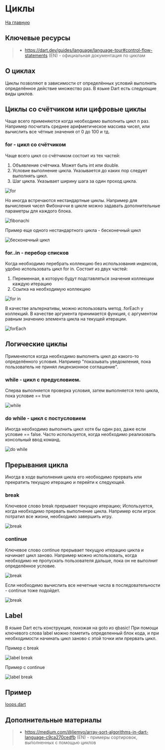 # Циклы
[На главную](../dart.md)

## Ключевые ресурсы
>- https://dart.dev/guides/language/language-tour#control-flow-statements (EN) - официальная документация по циклам

## О циклах
Циклы позволяют в зависимости от определённых условий выполнять определённое действие множество раз.
В языке Dart есть следующие виды циклов.

## Циклы со счётчиком или цифровые циклы
Чаще всего применяются когда необходимо выполнить цикл n раз.
Например посчитать среднее арифметическое массива чисел, или вычислить все чётные значения от 0 до 100 и тд.

### for - цикл со счётчиком
Чаще всего цикл со счётчиком состоит из тех частей:
1) Объявление счётчика. Может быть int или double.
2) Условие выполнение цикла. Указывается до каких пор следует
   выполнять цикл.
3) Шаг цикла. Указывает ширину шага за один проход цикла.

![for](loops_sample_1.png)

Но иногда встречаются нестандартные циклы. Например для вычисления 
чисел Фибоначчи в цикле можно задавать дополнительные параметры для каждого блока.

![fibonachi](loops_sample_1.2.png)

Пример еще одного нестандартного цикла - бесконечный цикл

![бесконечный цикл](loops_sample_2.png)

### for..in - перебор списков
Когда необходимо перебрать коллекцию без использования индексов, удобно использовать цикл for in.
Состоит из двух частей:
1) Переменная, в которую будут подставляться значения коллекции каждую итерацию
2) Ссылка на необходимую коллекцию

![for in](loops_sample_3.png)

В качестве альтернативы, можно использовать метод .forEach у коллекций.
В качестве аргумента принимается функция, с аргументом равным значению
элемента цикла на текущей итерации.

![forEach](loops_sample_4.png)

## Логические циклы
Применяются когда необходимо выполнять цикл до какого-то определённого условия.
Например "показывать уведомления, пока пользователь не принял лицензионное соглашение".

### while - цикл с предусловием.
Сперва выполняется проверка условия, затем выполняется тело цикла, пока условие == true

![while](loops_sample_5.png)

### do while - цикл с постусловием
Иногда необходимо выполнить цикл хотя бы один раз, даже если условие == false.
Часто используется, когда необходимо реализовать консольный ввод команд.

![do while](loops_sample_6.png)

## Прерывания цикла
Иногда в ходе выполнения цикла его необходимо прервать или прекратить текущую итерацию и 
перейти к следующей.

### break
Ключевое слово break прерывает текущую итерацию;
Используется, когда необходимо прервать выполнение цикла.
Например если игрок потратил все жизни, необходимо завершить игру.

![break](loops_sample_7.png)

### continue
Ключевое слово continue прерывает текущую итерацию цикла и начинает цикл заново.
Например можно использовать, когда необходимо не пропускать пользователя дальше,
пока он не выполнит определённое условие.

![break](loops_sample_8.png)

Если необходимо вычислить все нечетные числа в последовательности - continue тоже подойдет.

![break](loops_sample_9.png)

## Label
В языке Dart есть конструкция, похожая на goto из qbasic! 
При помощи ключевого слова label можно пометить определенный блок кода,
и при необходимости начинать цикл заново с этой точки или прервать цикл.

Пример с break

![label break](loops_sample_10.png)

Пример с continue

![label break](loops_sample_11.png)

## Пример 
[loops.dart](loops.dart)

## Дополнительные материалы
>- https://medium.com/@liemvo/array-sort-algorithms-in-dart-language-c9ca270cedfb (EN) - примеры сортировок, выполненных с помощью циклов